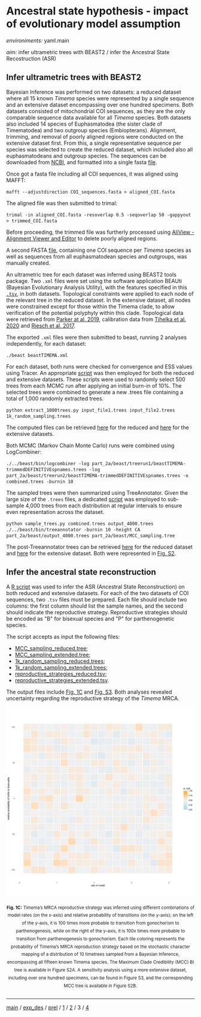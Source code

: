 # Ancestral state hypothesis - impact of evolutionary model assumption


*environiments:* yaml.main 


*aim:* infer ultrametric trees with BEAST2 / infer the Ancestral State Recostruction (ASR) 


## Infer ultrametric trees with BEAST2

Bayesian Inference was performed on two datasets: a reduced dataset where all 15 known *Timema* species were represented by a single sequence and an extensive dataset encompassing over one hundred specimens. Both datasets consisted of mitochondrial COI sequences, as they are the only comparable sequence data available for all *Timema* species. Both datasets also included 14 species of Euphasmatodea (the sister clade of Timematodea) and two outgroup species (Embiopterans).
Alignment, trimming, and removal of poorly aligned regions were conducted on the extensive dataset first. From this, a single representative sequence per species was selected to create the reduced dataset, which included also all euphasmatodeans and outgroup species. The sequences can be downloaded from [NCBI](https://www.ncbi.nlm.nih.gov/), and formatted into a single fasta [file](https://github.com/MattiaRag/timemaproject/blob/main/intermediate_files/all_COIseqs.fasta).

Once got a fasta file including all COI sequences, it was aligned using MAFFT:

```
mafft --adjustdirection COI_sequences.fasta > aligned_COI.fasta
```

The aligned file was then submitted to trimal:

```
trimal -in aligned_COI.fasta -resoverlap 0.5 -seqoverlap 50 -gappyout > trimmed_COI.fasta
```

Before proceeding, the trimmed file was furtherly processed using [AliView - Alignment Viewer and Editor](https://ormbunkar.se/aliview/) to delete poorly aligned regions.

A second FASTA [file](https://github.com/MattiaRag/timemaproject/blob/main/intermediate_files/trimmed_onesp_COIseqs_def.fasta), containing one COI sequence per *Timema* species as well as sequences from all euphasmatodean species and outgroups, was manually created.

An ultrametric tree for each dataset was inferred using BEAST2 tools package.
Two `.xml` files were set using the software application BEAUti (Bayesian Evolutionary Analysis Utility), with the features specified in this [`.tsv`](https://github.com/MattiaRag/timemaproject/blob/main/scripts/BEAUTI_feat.tsv), in both datasets. Topological constraints were applied to each node of the relevant tree in the reduced dataset. In the extensive dataset, all nodes were constrained except for those within the Timema clade, to allow verification of the potential polyphyly within this clade. Topological data were retrieved from [Parker at al. 2019](https://www.researchgate.net/publication/336424541_Sex-biased_gene_expression_is_repeatedly_masculinized_in_asexual_females), calibration data from [Tihelka et al. 2020](https://royalsocietypublishing.org/doi/10.1098/rsos.201689) and [Riesch et al. 2017](https://www.nature.com/articles/s41559-017-0082).

The exported `.xml` files were then submitted to beast, running 2 analyses independently, for each dataset:

```
./beast beastTIMEMA.xml
```

For each dataset, both runs were checked for convergence and ESS values using Tracer. An appropriate [script](https://github.com/MattiaRag/timemaproject/blob/main/scripts/extract_1000trees.py) was then employed for both the reduced and extensive datasets. These scripts were used to randomly select 500 trees from each MCMC run after applying an initial burn-in of 10%. The selected trees were combined to generate a new .trees file containing a total of 1,000 randomly extracted trees. 

```
python extract_1000trees.py input_file1.trees input_file2.trees 1k_random_sampling.trees
```

The computed files can be retrieved [here](https://github.com/MattiaRag/timemaproject/blob/main/intermediate_files/1k_random_sampling_reduced.trees) for the reduced and [here](https://github.com/MattiaRag/timemaproject/blob/main/intermediate_files/1k_random_sampling_extended.trees) for the extensive datasets.

Both MCMC (Markov Chain Monte Carlo) runs were combined using LogCombiner:

```
./../beast/bin/logcombiner -log part_2a/beast/treerun1/beastTIMEMA-trimmedDEFINITIVEspnames.trees -log part_2a/beast/treerun2/beastTIMEMA-trimmedDEFINITIVEspnames.trees -o combined.trees -burnin 10
```

The sampled trees were then summarized using TreeAnnotator. Given the large size of the `.trees` files, a dedicated [script](https://github.com/MattiaRag/timemaproject/blob/main/scripts/sample_trees.py) was employed to sub-sample 4,000 trees from each distribution at regular intervals to ensure even representation across the dataset.

```
python sample_trees.py combined.trees output_4000.trees
./../beast/bin/treeannotator -burnin 10 -height CA part_2a/beast/output_4000.trees part_2a/beast/MCC_sampling.tree
```

The post-Treeannotator trees can be retrieved [here](https://github.com/MattiaRag/timemaproject/blob/main/intermediate_files/MCC_sampling_reduced.tree) for the reduced dataset and [here](https://github.com/MattiaRag/timemaproject/blob/main/intermediate_files/MCC_sampling_extended.tree) for the extensive dataset. Both were represented in [Fig. S2](https://github.com/MattiaRag/timemaproject/blob/main/pictures/Fig_S2.png).

## Infer the ancestral state reconstruction

A [R script](https://github.com/MattiaRag/timemaproject/blob/main/scripts/Rscripts/part_3.R) was used to infer the ASR (Ancestral State Reconstruction) on both reduced and extensive datasets. For each of the two datasets of COI sequences, two `.tsv` files must be prepared. Each file should include two columns: the first column should list the sample names, and the second should indicate the reproductive strategy. Reproductive strategies should be encoded as "B" for bisexual species and "P" for parthenogenetic species. 

The script accepts as input the following files:
* [MCC_sampling_reduced.tree](https://github.com/MattiaRag/timemaproject/blob/main/intermediate_files/MCC_sampling_reduced.tree);
* [MCC_sampling_extended.tree](https://github.com/MattiaRag/timemaproject/blob/main/intermediate_files/MCC_sampling_extended.tree);
* [1k_random_sampling_reduced.trees](https://github.com/MattiaRag/timemaproject/blob/main/intermediate_files/1k_random_sampling_reduced.trees);
* [1k_random_sampling_extended.trees](https://github.com/MattiaRag/timemaproject/blob/main/intermediate_files/1k_random_sampling_extended.trees);
* [reproductive_strategies_reduced.tsv](https://github.com/MattiaRag/timemaproject/blob/main/intermediate_files/reproductive_strategies_reduced.tsv);
* [reproductive_strategies_extended.tsv](https://github.com/MattiaRag/timemaproject/blob/main/intermediate_files/reproductive_strategies_extended.tsv).
 
The output files include [Fig. 1C](https://github.com/MattiaRag/timemaproject/blob/main/pictures/1C.pdf) and [Fig. S3](https://github.com/MattiaRag/timemaproject/blob/main/pictures/S3.pdf). Both analyses revealed uncertainty regarding the reproductive strategy of the *Timema* MRCA.

<div style="text-align: center;">
  <figure style="display: inline-block; text-align: center; margin: 0;">
    <img src="https://github.com/MattiaRag/timemaproject/blob/main/pictures/1C-1.png?raw=true" alt="Fig. 2A" width="600">
    <figcaption style="margin-top: 10px;">

<sub><strong>Fig. 1C:</strong> Timema’s MRCA reproductive strategy was inferred using different combinations of model rates (⁠on the x-axis) and relative probability of transitions (⁠on the y-axis); on the left of the y-axis, it is 100 times more probable to transition from gonochorism to parthenogenesis, while on the right of the y-axis, it is 100x times more probable to transition from parthenogenesis to gonochorism. Each tile coloring represents the probability of Timema’s MRCA reproduction strategy based on the stochastic character mapping of a distribution of 10 timetrees sampled from a Bayesian Inference, encompassing all fifteen known Timema species. The Maximum Clade Credibility (MCC) BI tree is available in Figure S2A. A sensitivity analysis using a more extensive dataset, including over one hundred specimens, can be found in Figure S3, and the corresponding MCC tree is available in Figure S2B. </sub>
    </figcaption>
  </figure>
</div>

---


[main](https://github.com/MattiaRag/timemaproject/tree/main) /
[exp_des](https://github.com/MattiaRag/timemaproject/blob/main/markdowns/exp_design.md) /
[prel](https://github.com/MattiaRag/timemaproject/blob/main/markdowns/preliminary.md) /
[1](https://github.com/MattiaRag/timemaproject/blob/main/markdowns/part_1.md) /
[2](https://github.com/MattiaRag/timemaproject/blob/main/markdowns/part_2.md) /
3 /
[4](https://github.com/MattiaRag/timemaproject/blob/main/markdowns/part_4.md)  

